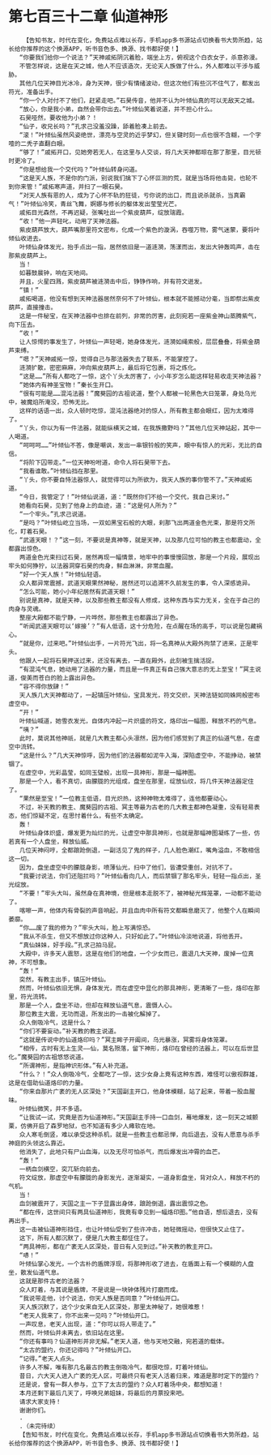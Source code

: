 # 第七百三十二章 仙道神形
        【告知书友，时代在变化，免费站点难以长存，手机app多书源站点切换看书大势所趋，站长给你推荐的这个换源APP，听书音色多、换源、找书都好使！】
       “你要我们给你一个说法？”天神戚拓阴沉着脸，端坐上方，俯视这个白衣女子，杀意弥漫。
       不管怎样说，这是在天之城，他人不应该造次，无论天人族做了什么，外人都难以干涉与威胁。
       其他几位天神目光冰冷，身为天神，很少有情绪波动，但这次他们有些沉不住气了，都发出符光，准备出手。
       “你一个人对付不了他们，赶紧走吧。”石昊传音，他并不认为叶倾仙真的可以无敌天之城。
       “放心，你是我小弟，自然会带你出去。”叶倾仙笑着说道，并不担心什么。
       石昊哑然，要收他为小弟？！
       “仙子，收兄长吗？”孔求己没羞没躁，舔着脸凑上前去。
       “滚！”叶倾仙虽然风姿绝世，漂亮与空灵的近乎梦幻，但关键时刻一点也很不含糊，一个字噎的二秃子直翻白眼。
       “够了！”戚拓开口，见她旁若无人，在这里与人交谈，将几大天神都晾在那了那里，目光顿时更冷了。
       “你是想给我一个交代吗？”叶倾仙转身问道。
       “这是天人族，不是你的门派，别说我们擒下了心怀叵测的荒，就是当场将他击毙，也轮不到你来管！”戚拓寒声道，并扫了一眼石昊。
       “对天人族有恩的人，成为了心怀不轨的狂徒，亏你说的出口，而且说杀就杀，当真霸气！”叶倾仙冷笑，青丝飞舞，婀娜与修长的躯体发出莹莹光芒。
       戚拓目光森然，不再迟疑，张嘴吐出一个紫皮葫芦，绽放瑞霞。
       “收！”他一声轻叱，动用了天神法器。
       紫皮葫芦放大，葫芦嘴那里符文密布，化成一个紫色的漩涡，吞噬万物，雾气迷蒙，要将叶倾仙收进去。
       叶倾仙身体发光，抬手点出一指，居然依旧是一道涟漪，荡漾而出，发出大钟轰鸣声，击在那紫皮葫芦上。
       当！
       如暮鼓晨钟，响在天地间。
       并且，火星四溅，紫皮葫芦被涟漪击中后，铮铮作响，并有符文迸发。
       “镇！”
       戚拓喝道，他没有想到天神法器居然奈何不了叶倾仙，根本就不能撼动分毫，当即祭出紫皮葫芦，直接撞击。
       这是一件秘宝，在天神法器中也排在前列，非常的厉害，此刻宛若一座紫金神山蒸腾紫气，向下压去。
       “收！”
       让人惊愕的事发生了，叶倾仙一声轻喝，她身体发光，涟漪如绳索般，层层叠叠，将紫金葫芦束缚。
       “嗯？”天神戚拓一惊，觉得自己与那法器失去了联系，不能掌控了。
       涟漪扩散，密密麻麻，冲向紫皮葫芦上，最后将它包裹，将之炼化。
       “这是……”所有人都吃了一惊，这个丫头太厉害了，小小年岁怎么能这样轻易收走天神法器？
       “她体内有神圣宝物！”秦长生开口。
       “很有可能是……混沌法器！”魔葵园的古祖说道，整个人都被一轮黑色大日笼罩，身处乌光中，被魔焰所淹没，恐怖无比。
       这样的话语一出，众人顿时吃惊，混沌法器绝对的惊人，所有教主都会眼红，因为太难得了。
       “丫头，你以为有一件法器，就能纵横天之城，在我族撒野吗？”其他几位天神站起，其中一人喝道。
       “呵呵呵……”叶倾仙不答，像是嘲讽，发出一串银铃般的笑声，眼中有惊人的光彩，无比的自信。
       “将阶下囚带走。”一位天神吩咐道，命令人将石昊带下去。
       “我看谁敢。”叶倾仙挡在那里。
       “丫头，你不要自恃法器惊人，就觉得可以为所欲为，我天人族的事你管不了。”天神戚拓道。
       “今日，我管定了！”叶倾仙说道，道：“既然你们不给一个交代，我自己来讨。”
       她看向石昊，见到了他身上的血迹，道：“这是何人所为？”
       “一个牢头。”孔求己说道。
       “是吗？”叶倾仙屹立当场，一双如黑宝石般的大眼，刹那飞出两道金色光束，那是符文所化，盯着石昊。
       “武道天眼！？”这一刻，不要说是真神等，就是天神，以及那几位可怕的教主也都震动，全都露出惊色。
       两道金色光束扫过石昊，居然再现一幅情景，地牢中的事慢慢回放，那是一个片段，展现出牢头如何狰狞，以法器洞穿石昊的肉身，鲜血淋淋，非常血腥。
       “好一个天人族！”叶倾仙轻语。
       众人都异常震撼，武道天眼果然神秘，居然还可以追溯不久前发生的事，令人深感诡异。
       “怎么可能，她小小年纪居然有武道天眼！”
       别说是真神，就是天神，以及那些教主都没有人修成，这种东西与实力无关，全在于自己的肉身与灵魂。
       整座大殿都不能宁静，一片哗然，那些教主也都露出了异色。
       “听闻武道天眼可以‘嫁接’？”有人低语，这十分危险，在点醒在场的高手，可以说是包藏祸心。
       “就是你，过来吧。”叶倾仙出手，一片符光飞出，将一名真神从大殿外拘禁了进来，正是牢头。
       他跟人一起将石昊押送过来，还没有离去，一直在殿外，此刻被生擒活捉。
       “有混沌气息，她动用了法器的力量，而且是一件真正有自己强大意志的无上至宝！”冥主说道，俊美而苍白的脸上露出异色。
       “容不得你放肆！”
       天人族几大天神都动了，一起镇压叶倾仙，宝具发光，符文交织，天神法链如同蛛网般密布虚空中。
       “开！”
       叶倾仙喊道，她雪衣发光，自体内冲起一片炽盛的符文，烙印出一幅图，释放不朽的气息。
       “咦？”
       此时，莫说其他神祇，就是几大教主都心头凛然，因为他们感觉到了真正的仙道气息，在虚空中流转。
       “这是什么？”几大天神惊呼，因为他们的法器都如泥牛入海，深陷虚空中，不能挣动，被禁锢了。
       在虚空中，光彩晶莹，如同玉璧般，出现一具神形，那是一幅神图。
       那是一个人，看不真切，由朦胧的光组成，盘坐在那里，绽放仙纹，将几件天神法器定住了。
       “果然是至宝！”一位教主低语，目光炽热，这种神物太难得了，连他都要动心。
       不过，补天教的教主、魔葵园的古祖、冥主等最为古老的几大教主都神色凝重，没有轻易表态，他们惊疑不定，在思忖着什么，有些不太确定。
       轰！
       叶倾仙身体炽盛，爆发更为灿烂的光，让虚空中那具神形，也就是那幅神图凝练了一些，仿若真有一个人盘坐，释放仙威。
       几位天神闷哼，全都踉跄倒退，一副活见了鬼的样子，几人脸色潮红，嘴角溢血，不敢相信这一切。
       因为，盘坐虚空中的朦胧身影，喷薄仙光，扫中了他们，皆遭受重创，对抗不了。
       “我要讨说法，你们还阻拦吗？”叶倾仙看向几人，而后禁锢了那名牢头，轻轻一指点出，圣光绽放。
       “不要！”牢头大叫，虽然身在真神境，但是根本走脱不了，被神秘光辉笼罩，一动都不能动了。
       喀嚓一声，他体内有骨裂的声音响起，并且血肉中所有符文都瞬息磨灭了，他整个人在瞬间萎靡。
       “你……废了我的修为？”牢头大叫，脸上写满惊恐。
       “我从不杀生，但又不想放过你这种人，只好如此了。”叶倾仙冷淡地说道，将他丢开。
       “真仙妹妹，好手段。”孔求己拍马屁。
       大殿中，许多天人震怒，这是在他们的地盘，一个少女而已，震退几大天神，废掉一位真神，不可想象。
       “轰！”
       突然，有教主出手，镇压叶倾仙。
       然而，叶倾仙依旧无惧，身体发光，而在虚空中显化的那具神形，更清晰了一些，烙印在那里，符光流转。
       那是一个人，盘坐不动，但却在释放仙道气息，震慑人心。
       那位教主大震，无功而退，所发出的一击被化解掉了。
       众人倒吸冷气，这是什么？
       “你们不要妄动。”补天教的教主说道。
       “这就是传说中的仙道烙印吗？”冥主眸子开阖间，乌光暴涨，冥雾将身体笼罩。
       “相传，古时有无上生灵——仙，莫名殒落，留下神形，烙印在曾经的法器上，可以在后世显化。”魔葵园的古祖悠悠说道。
       “所谓神形，是指神识形体。”有人补充道。
       “什么？！”众人倒吸冷气，全都吃了一惊，这少女身上竟有这种东西，难怪可以傲视群雄，这是在借助仙道烙印的力量。
       “你来自那片广袤的无人区深处？”天国副主开口，他身体模糊，站了起来，带着一股血腥味。
       叶倾仙微笑，并不多语。
       “让我试一试，究竟是否为仙道神形。”天国副主手持一口血剑，蓦地爆发，这一刻天之城颤栗，仿佛开启了森罗地狱，也不知道有多少人瘫软在地。
       众人寒毛倒竖，难以承受这种杀机，就是一些教主也都忌惮，向后退去，没有人愿意与杀手神庭的头领这么靠近。
       他消失了，此地只有尸山血海，以及无尽可怕杀气，而后爆发出冲霄的血芒。
       “轰！”
       一柄血剑横空，突兀斩向前去。
       符文绽放，那虚空中有朦胧的身影发光，逐渐凝实，一道身影盘坐，背对众人，释放不朽的气机。
       当！
       血剑被震开了，天国之主一下子显露出身体，踉跄倒退，露出震惊之色。
       “都在传，这世间只有两具仙道神形，我竟有幸见到一幅烙印图。”他自语，想后退去，没有再出手。
       这一击被仙道神形挡住，也让叶倾仙受到了些许冲击，她轻微摇动，但很快又止住了。
       这下，所有人都沉默了，便是几大教主都怔住了。
       “两具神形，都在广袤无人区深处，昔日有人见到过。”补天教的教主开口。
       “哧！”
       叶倾仙掌心发光，一个古朴的盾牌浮现，将那神形收了进去，在盾面上有一个模糊的人盘坐，散发仙道气息。
       这就是那件古老的法器？
       众人盯着，与其说是盾牌，不是说是一块钟体残片打磨而成。
       “我说带走他，讨个说法，你天人族是否同意？”叶倾仙开口。
       天人族沉默了，这个少女来自无人区深处，那里太神秘了，她很难惹！
       “老天人我来了，你不出来一见吗？”叶倾仙开口。
       一声叹息，老天人出现，道：“你可以将人带走了。”
       然而，叶倾仙并未离去，依旧站在这里。
       “你还有事吗？仙道神形并非无解。”老天人道，他与天地交融，宛若道的载体。
       “太古的盟约，你还记得吗？”叶倾仙开口。
       “记得。”老天人点头。
       许多人不解，唯有那几名最古的教主倒吸冷气，都很吃惊，盯着叶倾仙。
       昔日，六大天人进入广袤的无人区，可最终只有老天人活着归来，难道是那时定下的盟约？
       还是说，曾有一群人参与，立下了太古的盟约？众人盯着场中央，都想知道！
       本月还剩下最后几天了，呼唤兄弟姐妹，将最后的月票投来吧。
       请求大家支持！
       谢谢你们。
       .
       .（未完待续）
       【告知书友，时代在变化，免费站点难以长存，手机app多书源站点切换看书大势所趋，站长给你推荐的这个换源APP，听书音色多、换源、找书都好使！】